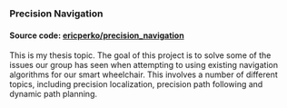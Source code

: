 ### Precision Navigation

#### Source code: [ericperko/precision_navigation](https://github.com/ericperko/precision_navigation)

This is my thesis topic. The goal of this project is to solve some of the issues our group has seen when attempting to using existing navigation algorithms for our smart wheelchair. This involves a number of different topics, including precision localization, precision path following and dynamic path planning.
